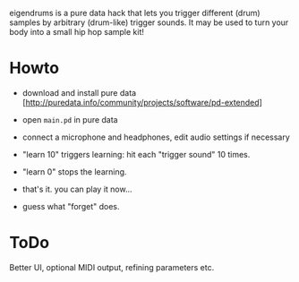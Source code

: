 eigendrums is a pure data hack that lets you trigger different (drum) samples by arbitrary (drum-like) trigger sounds. It may be used to turn your body into a small hip hop sample kit!

Howto
=====

- download and install pure data [http://puredata.info/community/projects/software/pd-extended]
- open `main.pd` in pure data
- connect a microphone and headphones, edit audio settings if necessary
- "learn 10" triggers learning: hit each "trigger sound" 10 times.
- "learn 0" stops the learning.
- that's it. you can play it now...

- guess what "forget" does.


ToDo
====

Better UI, optional MIDI output, refining parameters etc.
